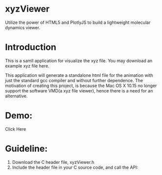 # xyzViewer
Utilize the power of HTML5 and PlotlyJS to build a lightweight molecular dynamics viewer.

# Introduction
This is a samll application for visualize the xyz file. You may download an example xyz file here.

This application will generate a standalone html file for the animation with just the standard gcc compiler and without further dependence. The motivation of creating this project, is because the Mac OS X 10.15 no longer support the software VMD(a xyz file viewer), hence there is a need for an alternative.

# Demo:
Click Here

# Guideline:
1. Download the C header file, xyzViewer.h
2. Include the header file in your C source code, and call the API:



